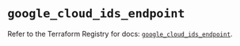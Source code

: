# `google_cloud_ids_endpoint`

Refer to the Terraform Registry for docs: [`google_cloud_ids_endpoint`](https://registry.terraform.io/providers/hashicorp/google/6.27.0/docs/resources/cloud_ids_endpoint).
